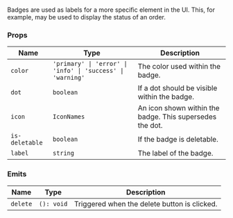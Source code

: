 # <flux-badge/>

Badges are used as labels for a more specific element in the UI. This, for example, may be
used to display the status of an order.

### Props

| Name           | Type                                                       | Description                                              |
|----------------|------------------------------------------------------------|----------------------------------------------------------|
| `color`        | `'primary' \| 'error' \| 'info' \| 'success' \| 'warning'` | The color used within the badge.                         |
| `dot`          | `boolean`                                                  | If a dot should be visible within the badge.             |
| `icon`         | `IconNames`                                                | An icon shown within the badge. This supersedes the dot. |
| `is-deletable` | `boolean`                                                  | If the badge is deletable.                               |
| `label`        | `string`                                                   | The label of the badge.                                  |

### Emits

| Name     | Type       | Description                                  |
|----------|------------|----------------------------------------------|
| `delete` | `(): void` | Triggered when the delete button is clicked. |
